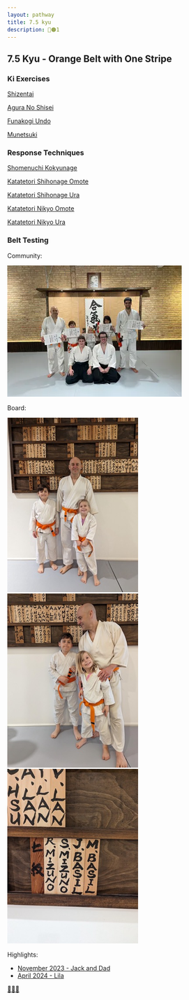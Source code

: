 ```yaml
---
layout: pathway
title: 7.5 kyu
description: 🥋🟠1
---
```


## 7.5 Kyu - Orange Belt with One Stripe

### Ki Exercises

[Shizentai](https://www.youtube.com/watch?v=p5jDEB8VLBw)

[Agura No Shisei](https://www.youtube.com/watch?v=MrACEN-MEhY)

[Funakogi Undo](https://www.youtube.com/watch?v=UN5azGRX3cs)

[Munetsuki](https://www.youtube.com/watch?v=dGaARvulpiM)

### Response Techniques

[Shomenuchi Kokyunage](https://www.youtube.com/watch?v=wIIf60uaYcM)

[Katatetori Shihonage Omote](https://www.youtube.com/watch?v=KSPsBjH_t1s)

[Katatetori Shihonage Ura](https://www.youtube.com/watch?v=iEXhbhSLEoo)

[Katatetori Nikyo Omote](https://www.youtube.com/watch?v=DSbaa9rzwYY)

[Katatetori Nikyo Ura](https://www.youtube.com/watch?v=ZzwkluvYgok)

### Belt Testing

Community:

![...](./kyu-7.5-community-2023.11.jpg)

Board:

![...](./kyu-7.5-board-2023.11.jpg)
![...](./kyu-7.5-board-2024.05.jpg)
![...](./kyu-7.5-board-plate-2023.11.jpg)

Highlights:

* [November 2023 - Jack and Dad](https://youtu.be/_h4NeN6mOzk)
* [April 2024 - Lila](https://youtu.be/fvchtViicBs)

[🌿🌀🎨](https://basil.one)
